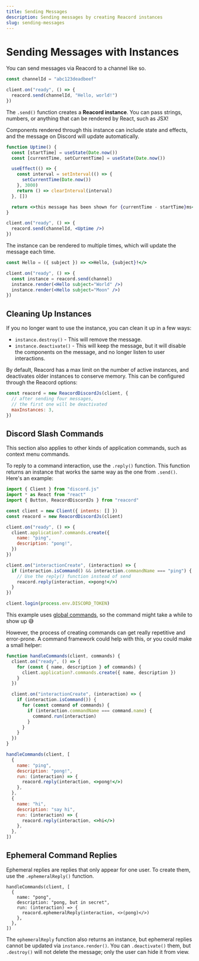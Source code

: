 ```yaml
---
title: Sending Messages
description: Sending messages by creating Reacord instances
slug: sending-messages
---
```


# Sending Messages with Instances

You can send messages via Reacord to a channel like so.

```jsx
const channelId = "abc123deadbeef"

client.on("ready", () => {
  reacord.send(channelId, "Hello, world!")
})
```

The `.send()` function creates a **Reacord instance**. You can pass strings, numbers, or anything that can be rendered by React, such as JSX!

Components rendered through this instance can include state and effects, and the message on Discord will update automatically.

```jsx
function Uptime() {
  const [startTime] = useState(Date.now())
  const [currentTime, setCurrentTime] = useState(Date.now())

  useEffect(() => {
    const interval = setInterval(() => {
      setCurrentTime(Date.now())
    }, 3000)
    return () => clearInterval(interval)
  }, [])

  return <>this message has been shown for {currentTime - startTime}ms</>
}

client.on("ready", () => {
  reacord.send(channelId, <Uptime />)
})
```

The instance can be rendered to multiple times, which will update the message each time.

```jsx
const Hello = ({ subject }) => <>Hello, {subject}!</>

client.on("ready", () => {
  const instance = reacord.send(channel)
  instance.render(<Hello subject="World" />)
  instance.render(<Hello subject="Moon" />)
})
```

## Cleaning Up Instances

If you no longer want to use the instance, you can clean it up in a few ways:

- `instance.destroy()` - This will remove the message.
- `instance.deactivate()` - This will keep the message, but it will disable the components on the message, and no longer listen to user interactions.

By default, Reacord has a max limit on the number of active instances, and deactivates older instances to conserve memory. This can be configured through the Reacord options:

```js
const reacord = new ReacordDiscordJs(client, {
  // after sending four messages,
  // the first one will be deactivated
  maxInstances: 3,
})
```

## Discord Slash Commands

<aside>
This section also applies to other kinds of application commands, such as context menu commands.
</aside>

To reply to a command interaction, use the `.reply()` function. This function returns an instance that works the same way as the one from `.send()`. Here's an example:

```jsx
import { Client } from "discord.js"
import * as React from "react"
import { Button, ReacordDiscordJs } from "reacord"

const client = new Client({ intents: [] })
const reacord = new ReacordDiscordJs(client)

client.on("ready", () => {
  client.application?.commands.create({
    name: "ping",
    description: "pong!",
  })
})

client.on("interactionCreate", (interaction) => {
  if (interaction.isCommand() && interaction.commandName === "ping") {
    // Use the reply() function instead of send
    reacord.reply(interaction, <>pong!</>)
  }
})

client.login(process.env.DISCORD_TOKEN)
```

<aside>
This example uses <a href="https://discord.com/developers/docs/interactions/application-commands#registering-a-command">global commands</a>, so the command might take a while to show up 😅
</aside>

However, the process of creating commands can get really repetitive and error-prone. A command framework could help with this, or you could make a small helper:

```jsx
function handleCommands(client, commands) {
  client.on("ready", () => {
    for (const { name, description } of commands) {
      client.application?.commands.create({ name, description })
    }
  })

  client.on("interactionCreate", (interaction) => {
    if (interaction.isCommand()) {
      for (const command of commands) {
        if (interaction.commandName === command.name) {
          command.run(interaction)
        }
      }
    }
  })
}
```

```jsx
handleCommands(client, [
  {
    name: "ping",
    description: "pong!",
    run: (interaction) => {
      reacord.reply(interaction, <>pong!</>)
    },
  },
  {
    name: "hi",
    description: "say hi",
    run: (interaction) => {
      reacord.reply(interaction, <>hi</>)
    },
  },
])
```

## Ephemeral Command Replies

Ephemeral replies are replies that only appear for one user. To create them, use the `.ephemeralReply()` function.

```tsx
handleCommands(client, [
  {
    name: "pong",
    description: "pong, but in secret",
    run: (interaction) => {
      reacord.ephemeralReply(interaction, <>(pong)</>)
    },
  },
])
```

The `ephemeralReply` function also returns an instance, but ephemeral replies cannot be updated via `instance.render()`. You can `.deactivate()` them, but `.destroy()` will not delete the message; only the user can hide it from view.

